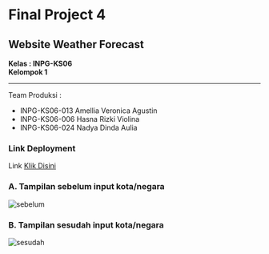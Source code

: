 # Final Project 4
## Website Weather Forecast
**Kelas : INPG-KS06** <br>
**Kelompok 1** <hr>
Team Produksi :
* INPG-KS06-013 Amellia Veronica Agustin
* INPG-KS06-006 Hasna Rizki Violina
* INPG-KS06-024 Nadya Dinda Aulia

### Link Deployment
Link [Klik Disini](https://weatherforecast-kel1.netlify.app/)
### A. Tampilan sebelum input kota/negara
![sebelum](https://user-images.githubusercontent.com/72425456/208119150-b269c1f3-c7dc-4265-95ec-2931c8fd559c.jpg)

### B. Tampilan sesudah input kota/negara
![sesudah](https://user-images.githubusercontent.com/72425456/208119154-cb517432-a67a-406f-8b5e-e690ac1fd98f.jpg)




